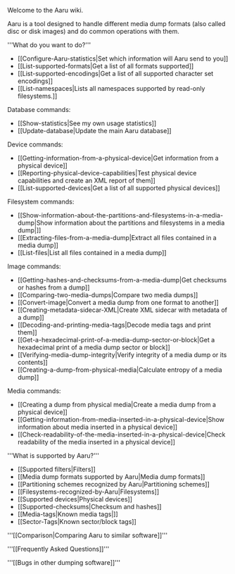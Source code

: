 Welcome to the Aaru wiki.

Aaru is a tool designed to handle different media dump formats (also called disc or disk images) and do common operations with them.

'''What do you want to do?'''
* [[Configure-Aaru-statistics|Set which information will Aaru send to you]]
* [[List-supported-formats|Get a list of all formats supported]]
* [[List-supported-encodings|Get a list of all supported character set encodings]]
* [[List-namespaces|Lists all namespaces supported by read-only filesystems.]]

Database commands:
* [[Show-statistics|See my own usage statistics]]
* [[Update-database|Update the main Aaru database]]

Device commands: 
* [[Getting-information-from-a-physical-device|Get information from a physical device]]
* [[Reporting-physical-device-capabilities|Test physical device capabilities and create an XML report of them]]
* [[List-supported-devices|Get a list of all supported physical devices]]

Filesystem commands: 
* [[Show-information-about-the-partitions-and-filesystems-in-a-media-dump|Show information about the partitions and filesystems in a media dump|]]
* [[Extracting-files-from-a-media-dump|Extract all files contained in a media dump]]
* [[List-files|List all files contained in a media dump]]

Image commands: 
* [[Getting-hashes-and-checksums-from-a-media-dump|Get checksums or hashes from a dump]]
* [[Comparing-two-media-dumps|Compare two media dumps]]
* [[Convert-image|Convert a media dump from one format to another]]
* [[Creating-metadata-sidecar-XML|Create XML sidecar with metadata of a dump]]
* [[Decoding-and-printing-media-tags|Decode media tags and print them]]
* [[Get-a-hexadecimal-print-of-a-media-dump-sector-or-block|Get a hexadecimal print of a media dump sector or block]]
* [[Verifying-media-dump-integrity|Verify integrity of a media dump or its contents]]
* [[Creating-a-dump-from-physical-media|Calculate entropy of a media dump]]

Media commands: 
* [[Creating a dump from physical media|Create a media dump from a physical device]]
* [[Getting-information-from-media-inserted-in-a-physical-device|Show information about media inserted in a physical device]]
* [[Check-readability-of-the-media-inserted-in-a-physical-device|Check readability of the media inserted in a physical device]]


'''What is supported by Aaru?'''
* [[Supported filters|Filters]]
* [[Media dump formats supported by Aaru|Media dump formats]]
* [[Partitioning schemes recognized by Aaru|Partitioning schemes]]
* [[Filesystems-recognized-by-Aaru|Filesystems]]
* [[Supported devices|Physical devices]]
* [[Supported-checksums|Checksum and hashes]]
* [[Media-tags|Known media tags|]]
* [[Sector-Tags|Known sector/block tags]]

'''[[Comparison|Comparing Aaru to similar software]]'''

'''[[Frequently Asked Questions]]'''

'''[[Bugs in other dumping software]]'''
